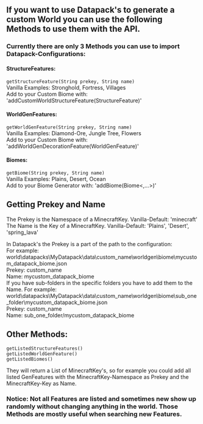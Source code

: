 ## If you want to use Datapack's to generate a custom World you can use the following Methods to use them with the API.

### Currently there are only 3 Methods you can use to import Datapack-Configurations:

#### StructureFeatures: <br>
  ```getStructureFeature(String prekey, String name)``` <br>
  Vanilla Examples: Stronghold, Fortress, Villages <br>
  Add to your Custom Biome with: 'addCustomWorldStructureFeature(StructureFeature)' <br>
  

#### WorldGenFeatures: <br>
  ```getWorldGenFeature(String prekey, String name)``` <br>
  Vanilla Examples: Diamond-Ore, Jungle Tree, Flowers <br>
  Add to your Custom Biome with: 'addWorldGenDecorationFeature(WorldGenFeature)' <br>
  

#### Biomes: <br>
  ```getBiome(String prekey, String name)``` <br>
  Vanilla Examples: Plains, Desert, Ocean <br>
  Add to your Biome Generator with: 'addBiome(Biome<,...>)' <br>



## Getting Prekey and Name <br>
  The Prekey is the Namespace of a MinecraftKey. Vanilla-Default: 'minecraft' <br>
  The Name is the Key of a MinecraftKey. Vanilla-Default: 'Plains', 'Desert', 'spring_lava' <br>
  
  In Datapack's the Prekey is a part of the path to the configuration: <br>
  For example: world\datapacks\MyDatapack\data\custom_name\worldgen\biome\mycustom_datapack_biome.json <br>
    Prekey: custom_name <br>
    Name:   mycustom_datapack_biome <br>
  If you have sub-folders in the specific folders you have to add them to the Name.
  For example: world\datapacks\MyDatapack\data\custom_name\worldgen\biome\sub_one_folder\mycustom_datapack_biome.json <br>
    Prekey: custom_name <br>
    Name:   sub_one_folder/mycustom_datapack_biome <br>


## Other Methods:
``` 
getListedStructureFeatures()
getListedWorldGenFeature()
getListedBiomes()
```
They will return a List of MinecraftKey's, so for example you could add all listed GenFeatures with the MinecraftKey-Namespace as Prekey and the MinecraftKey-Key as Name. <br>
### Notice: Not all Features are listed and sometimes new show up randomly without changing anything in the world. Those Methods are mostly useful when searching new Features.



